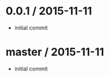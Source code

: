 
0.0.1 / 2015-11-11
==================
  
  * initial commit


master / 2015-11-11
===================

  * initial commit
